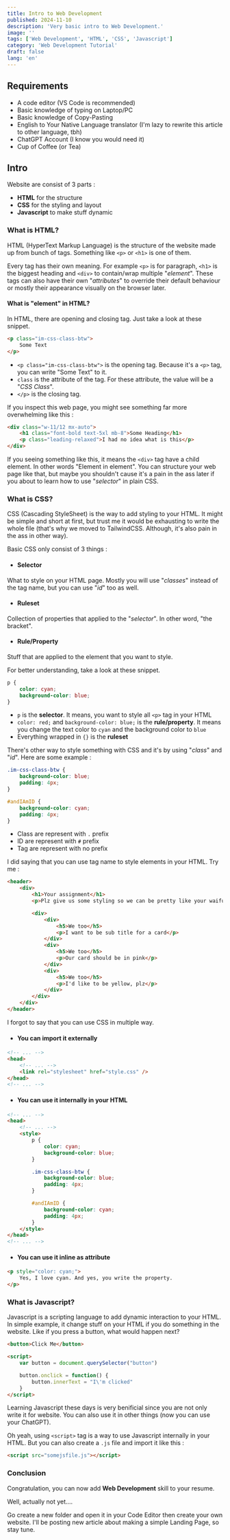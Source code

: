 ```yaml
---
title: Intro to Web Development
published: 2024-11-10
description: 'Very basic intro to Web Development.'
image: ''
tags: ['Web Development', 'HTML', 'CSS', 'Javascript']
category: 'Web Development Tutorial'
draft: false 
lang: 'en'
---
```


## Requirements

- A code editor (VS Code is recommended)
- Basic knowledge of typing on Laptop/PC
- Basic knowledge of Copy-Pasting
- English to Your Native Language translator (I'm lazy to rewrite this article to other language, tbh)
- ChatGPT Account (I know you would need it)
- Cup of Coffee (or Tea)

## Intro

Website are consist of 3 parts :

- **HTML** for the structure
- **CSS** for the styling and layout
- **Javascript** to make stuff dynamic

### What is HTML?

HTML (HyperText Markup Language) is the structure of the website made up from bunch of tags. Something like `<p>` or `<h1>` is one of them.

Every tag has their own meaning. For example `<p>` is for paragraph, `<h1>` is the biggest heading and `<div>` to contain/wrap multiple "*element*". These tags can also have their own "*attributes*" to override their default behaviour or mostly their appearance visually on the browser later.

#### What is "element" in HTML?

In HTML, there are opening and closing tag. Just take a look at these snippet.

```html
<p class="im-css-class-btw">
    Some Text
</p>
```

- `<p class="im-css-class-btw">` is the opening tag. Because it's a `<p>` tag, you can write "Some Text" to it.
- `class` is the attribute of the tag. For these attribute, the value will be a "*CSS Class*".
- `</p>` is the closing tag.

If you inspect this web page, you might see something far more overwhelming like this :

```html
<div class="w-11/12 mx-auto">
    <h1 class="font-bold text-5xl mb-8">Some Heading</h1>
    <p class="leading-relaxed">I had no idea what is this</p>
</div>
```

If you seeing something like this, it means the `<div>` tag have a child element. In other words "Element in element". You can structure your web page like that, but maybe you shouldn't cause it's a pain in the ass later if you about to learn how to use "*selector*" in plain CSS.

### What is CSS?

CSS (Cascading StyleSheet) is the way to add styling to your HTML. It might be simple and short at first, but trust me it would be exhausting to write the whole file (that's why we moved to TailwindCSS. Although, it's also pain in the ass in other way).

Basic CSS only consist of 3 things :

- #### Selector

What to style on your HTML page. Mostly you will use "*classes*" instead of the tag name, but you can use "*id*" too as well.

- #### Ruleset

Collection of properties that applied to the "*selector*". In other word, "the bracket".

- #### Rule/Property

Stuff that are applied to the element that you want to style.

For better understanding, take a look at these snippet.

```css
p {
    color: cyan;
    background-color: blue;
}
```

- `p` is the **selector**. It means, you want to style all `<p>` tag in your HTML
- `color: red;` and `background-color: blue;` is the **rule/property**. It means you change the text color to `cyan` and the background color to `blue`
- Everything wrapped in `{}` is the **ruleset**

There's other way to style something with CSS and it's by using "*class*" and "*id*". Here are some example :

```css
.im-css-class-btw {
    background-color: blue;
    padding: 4px;
}

#andIAmID {
    background-color: cyan;
    padding: 4px;
}
```

- Class are represent with `.` prefix
- ID are represent with `#` prefix
- Tag are represent with no prefix

I did saying that you can use tag name to style elements in your HTML. Try me :

```html
<header>
    <div>
        <h1>Your assignment</h1>
        <p>Plz give us some styling so we can be pretty like your waifu</p>

        <div>
            <div>
                <h5>We too</h5>
                <p>I want to be sub title for a card</p>
            </div>
            <div>
                <h5>We too</h5>
                <p>Our card should be in pink</p>
            </div>
            <div>
                <h5>We too</h5>
                <p>I'd like to be yellow, plz</p>
            </div>
        </div>
    </div>
</header>
```

I forgot to say that you can use CSS in multiple way.

- #### You can import it externally
```html
<!-- ... -->
<head>
    <!-- ... -->
    <link rel="stylesheet" href="style.css" />
</head>
<!-- ... -->
```
- #### You can use it internally in your HTML
```html
<!-- ... -->
<head>
    <!-- ... -->
    <style>
        p {
            color: cyan;
            background-color: blue;
        }

        .im-css-class-btw {
            background-color: blue;
            padding: 4px;
        }

        #andIAmID {
            background-color: cyan;
            padding: 4px;
        }
    </style>
</head>
<!-- ... -->
```
- #### You can use it inline as attribute
```html
<p style="color: cyan;">
    Yes, I love cyan. And yes, you write the property.
</p>
```


### What is Javascript?

Javascript is a scripting language to add dynamic interaction to your HTML. In simple example, it change stuff on your HTML if you do something in the website. Like if you press a button, what would happen next?

```html
<button>Click Me</button>

<script>
    var button = document.querySelector("button")

    button.onclick = function() {
        button.innerText = "I\'m clicked"
    }
</script>
```

Learning Javascript these days is very benificial since you are not only write it for website. You can also use it in other things (now you can use your ChatGPT).

Oh yeah, using `<script>` tag is a way to use Javascript internally in your HTML. But you can also create a `.js` file and import it like this :

```html
<script src="somejsfile.js"></script>
```

### Conclusion

Congratulation, you can now add **Web Development** skill to your resume.

Well, actually not yet....

Go create a new folder and open it in your Code Editor then create your own website. I'll be posting new article about making a simple Landing Page, so stay tune.